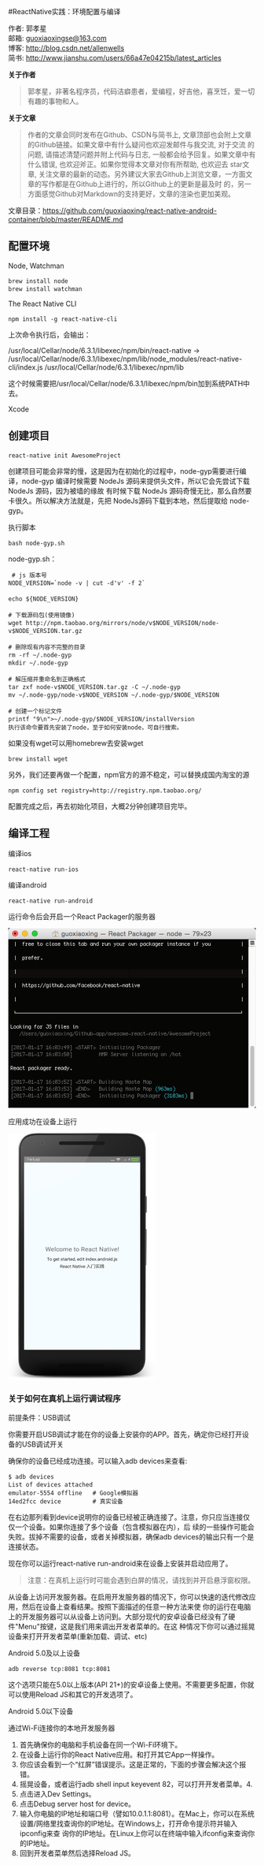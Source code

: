 #ReactNative实践：环境配置与编译

作者: 郭孝星  
邮箱: guoxiaoxingse@163.com  
博客: http://blog.csdn.net/allenwells   
简书: http://www.jianshu.com/users/66a47e04215b/latest_articles  

**关于作者**

>郭孝星，非著名程序员，代码洁癖患者，爱编程，好吉他，喜烹饪，爱一切有趣的事物和人。

**关于文章**

>作者的文章会同时发布在Github、CSDN与简书上, 文章顶部也会附上文章的Github链接。如果文章中有什么疑问也欢迎发邮件与我交流, 对于交流
的问题, 请描述清楚问题并附上代码与日志, 一般都会给予回复。如果文章中有什么错误, 也欢迎斧正。如果你觉得本文章对你有所帮助, 也欢迎去
star文章, 关注文章的最新的动态。另外建议大家去Github上浏览文章，一方面文章的写作都是在Github上进行的，所以Github上的更新是最及时
的，另一方面感觉Github对Markdown的支持更好，文章的渲染也更加美观。

文章目录：https://github.com/guoxiaoxing/react-native-android-container/blob/master/README.md

## 配置环境

Node, Watchman 

```
brew install node
brew install watchman
```

The React Native CLI

```
npm install -g react-native-cli
```

上次命令执行后，会输出：

/usr/local/Cellar/node/6.3.1/libexec/npm/bin/react-native -> /usr/local/Cellar/node/6.3.1/libexec/npm/lib/node_modules/react-native-cli/index.js
/usr/local/Cellar/node/6.3.1/libexec/npm/lib

这个时候需要把/usr/local/Cellar/node/6.3.1/libexec/npm/bin加到系统PATH中去。

Xcode 

## 创建项目

```
react-native init AwesomeProject
```

创建项目可能会非常的慢，这是因为在初始化的过程中，node-gyp需要进行编译，node-gyp 编译时候需要 NodeJs 源码来提供头文件，所以它会先尝试下载 NodeJs 源码，因为被墙的缘故
有时候下载 NodeJs 源码奇慢无比，那么自然要卡很久。所以解决方法就是，先把 NodeJs源码下载到本地，然后提取给 node-gyp。

执行脚本

```
bash node-gyp.sh
```

node-gyp.sh：

```
 # js 版本号
NODE_VERSION=`node -v | cut -d'v' -f 2`

echo ${NODE_VERSION}

# 下载源码包(使用镜像)
wget http://npm.taobao.org/mirrors/node/v$NODE_VERSION/node-v$NODE_VERSION.tar.gz

# 删除现有内容不完整的目录
rm -rf ~/.node-gyp
mkdir ~/.node-gyp

# 解压缩并重命名到正确格式
tar zxf node-v$NODE_VERSION.tar.gz -C ~/.node-gyp
mv ~/.node-gyp/node-v$NODE_VERSION ~/.node-gyp/$NODE_VERSION

# 创建一个标记文件
printf "9\n">~/.node-gyp/$NODE_VERSION/installVersion
执行该命令要首先安装了node，至于如何安装node，可自行搜索。

```

如果没有wget可以用homebrew去安装wget

```
brew install wget
```

另外，我们还要再做一个配置，npm官方的源不稳定，可以替换成国内淘宝的源

```
npm config set registry=http://registry.npm.taobao.org/
```

配置完成之后，再去初始化项目，大概2分钟创建项目完毕。

## 编译工程

编译ios

```
react-native run-ios
```

编译android

```
react-native run-android
```


运行命令后会开启一个React Packager的服务器

![](/art/run-android.png)

应用成功在设备上运行

<img src="/art/react_native_demo.png" width="300" height="500"/>

### 关于如何在真机上运行调试程序


前提条件：USB调试

你需要开启USB调试才能在你的设备上安装你的APP。首先，确定你已经打开设备的USB调试开关

确保你的设备已经成功连接。可以输入adb devices来查看:

```
$ adb devices
List of devices attached
emulator-5554 offline   # Google模拟器
14ed2fcc device         # 真实设备

```

在右边那列看到device说明你的设备已经被正确连接了。注意，你只应当连接仅仅一个设备。如果你连接了多个设备（包含模拟器在内），后
续的一些操作可能会失败。拔掉不需要的设备，或者关掉模拟器，确保adb devices的输出只有一个是连接状态。

现在你可以运行react-native run-android来在设备上安装并启动应用了。

>注意：在真机上运行时可能会遇到白屏的情况，请找到并开启悬浮窗权限。

从设备上访问开发服务器。在启用开发服务器的情况下，你可以快速的迭代修改应用，然后在设备上查看结果。按照下面描述的任意一种方法来使
你的运行在电脑上的开发服务器可以从设备上访问到。大部分现代的安卓设备已经没有了硬件"Menu"按键，这是我们用来调出开发者菜单的。在这
种情况下你可以通过摇晃设备来打开开发者菜单(重新加载、调试、etc)

Android 5.0及以上设备

```
adb reverse tcp:8081 tcp:8081
```

这个选项只能在5.0以上版本(API 21+)的安卓设备上使用。不需要更多配置，你就可以使用Reload JS和其它的开发选项了。

Android 5.0以下设备

通过Wi-Fi连接你的本地开发服务器

1. 首先确保你的电脑和手机设备在同一个Wi-Fi环境下。
2. 在设备上运行你的React Native应用。和打开其它App一样操作。
3. 你应该会看到一个“红屏”错误提示。这是正常的，下面的步骤会解决这个报错。
5. 摇晃设备，或者运行adb shell input keyevent 82，可以打开开发者菜单。4. 
6. 点击进入Dev Settings。
7. 点击Debug server host for device。
8. 输入你电脑的IP地址和端口号（譬如10.0.1.1:8081）。在Mac上，你可以在系统设置/网络里找查询你的IP地址。在Windows上，打开命令提示符并输入ipconfig来查
询你的IP地址。在Linux上你可以在终端中输入ifconfig来查询你的IP地址。
9. 回到开发者菜单然后选择Reload JS。
